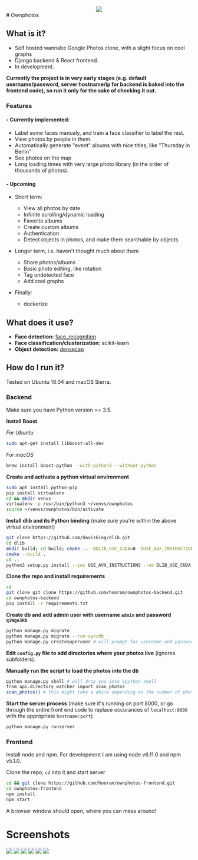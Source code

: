 <div style="text-align:center"><img src ="/screenshots/logo.png"/></div>
# Ownphotos

## What is it?

- Self hosted wannabe Google Photos clone, with a slight focus on cool graphs
- Django backend & React frontend. 
- In development. 

**Currently the project is in very early stages (e.g. default username/password, server hostname/ip for backend is baked into the frontend code), so run it only for the sake of checking it out.**

### Features


#### - Currently implemented:
  
  - Label some faces manualy, and train a face classifier to label the rest.
  - View photos by people in them.
  - Automatically generate "event" albums with nice titles, like "Thursday in Berlin"
  - See photos on the map
  - Long loading times with very large photo library (in the order of thousands of photos).

#### - Upcoming

  - Short term:
    - View all photos by date
    - Infinite scrolling/dynamic loading
    - Favorite albums
    - Create custom albums
    - Authentication
    - Detect objects in photos, and make them searchable by objects

  - Longer term, i.e. haven't thought much about them
    - Share photos/albums
    - Basic photo editing, like rotation
    - Tag undetected face
    - Add cool graphs

  - Finally:
    - dockerize

## What does it use?

- **Face detection:** [face_recognition](https://github.com/ageitgey/face_recognition) 
- **Face classification/clusterization:** scikit-learn
- **Object detection:** [densecap](https://github.com/jcjohnson/densecap)


## How do I run it?

Tested on Ubuntu 16.04 and macOS Sierra.

### Backend


Make sure you have Python version >= 3.5. 

**Install Boost.**

*For Ubuntu*
```bash
sudo apt-get install libboost-all-dev
```

*For macOS*
```bash
brew install boost-python --with-python3 --without-python
```

**Create and activate a python virtual environment**


```bash
sudo apt install python-pip
pip install virtualenv
cd && mkdir venvs
virtualenv -p /usr/bin/python3 ~/venvs/ownphotos 
source ~/venvs/ownphotos/bin/activate
```

**Install dlib and its Python binding** (make sure you're within the above virtual environment)


```bash
git clone https://github.com/davisking/dlib.git
cd dlib
mkdir build; cd build; cmake .. -DDLIB_USE_CUDA=0 -DUSE_AVX_INSTRUCTIONS=1;
cmake --build .
cd ..
python3 setup.py install --yes USE_AVX_INSTRUCTIONS --no DLIB_USE_CUDA
```

**Clone the repo and install requirements**

```bash
cd
git clone git clone https://github.com/hooram/ownphotos-backend.git
cd ownphotos-backend
pip install -r requirements.txt
```

**Create db and add admin user with username `admin` and password `q1W@e3R$`**

```bash
python manage.py migrate
python manage.py migrate --run-syncdb
python manage.py createsuperuser # will prompt for username and password. use admin/password
```

**Edit `config.py` file to add directories where your photos live** (ignores subfolders).

**Manually run the script to load the photos into the db**

```bash
python manage.py shell # will drop you into ipython shell
from api.directory_watcher import scan_photos
scan_photos() # this might take a while depending on the number of photos
```

**Start the server process** (make sure it's running on port 8000, or go through the entire front end code to replace occurances of `localhost:8000` with the appropriate `hostname:port`)

```bash
python manage.py runserver
```


### Frontend

Install node and npm. For development I am using node v6.11.0 and npm v5.1.0.

Clone the repo, `cd` into it and start server

```bash
cd && git clone https://github.com/hooram/ownphotos-frontend.git
cd ownphotos-frontend
npm install
npm start
```

A browser window should open, where you can mess around!

# Screenshots

![](/screenshots/face-dashboard.png)
![](/screenshots/people-dashboard.png)
![](/screenshots/album-events.png)
![](/screenshots/album-event-gallery.png)
![](/screenshots/album-people.png)
![](/screenshots/album-people-gallery.png)

